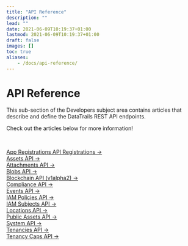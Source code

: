 ```yaml
---
title: "API Reference"
description: ""
lead: ""
date: 2021-06-09T10:19:37+01:00
lastmod: 2021-06-09T10:19:37+01:00
draft: false
images: []
toc: true
aliases:
    - /docs/api-reference/
---
```

<div class= "row justify-content-center">
    <div class="col-md-12 col-lg-10 col-xl-10">
      <h1>API Reference</h1>
      <p>This sub-section of the Developers subject area contains articles that describe and define the DataTrails REST API endpoints.<br></p>
      <p> Check out the articles below for more information!</p><br>
      <p><a href="/developers/api-reference/app-registrations-api/">App Registrations API Registrations &rarr;</a><br>
      <a href="/developers/api-reference/assets-api/">Assets API &rarr;</a><br>
      <a href="/developers/api-reference/attachments-api/">Attachments API &rarr;</a><br>
      <a href="/developers/api-reference/blobs-api/">Blobs API &rarr;</a><br>
      <a href="/developers/api-reference/blockchain-api/">Blockchain API (v1alpha2) &rarr;</a><br>
      <a href="/developers/api-reference/compliance-api/">Compliance API &rarr;</a><br>
      <a href="/developers/api-reference/events-api/">Events API &rarr;</a><br>
      <a href="/developers/api-reference/iam-policies-api/">IAM Policies API &rarr;</a><br>
      <a href="/developers/api-reference/iam-subjects-api/">IAM Subjects API &rarr;</a><br>
      <a href="/developers/api-reference/locations-api/">Locations API &rarr;</a><br>
      <a href="/developers/api-reference/public-assets-api/">Public Assets API &rarr;</a><br>
      <a href="/developers/api-reference/system-api/">System API &rarr;</a><br>
      <a href="/developers/api-reference/tenancies-api/">Tenancies API &rarr;</a><br>
      <a href="/developers/api-reference/caps-api/">Tenancy Caps API &rarr;</a></p>
    </div>
</div>
